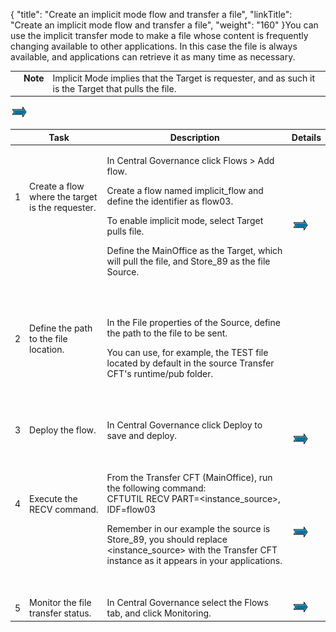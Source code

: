 {
    "title": "Create an implicit mode flow and transfer a file",
    "linkTitle": "Create an implicit mode flow and transfer a file",
    "weight": "160"
}You can use the implicit transfer mode to make a file whose content is frequently changing available to other applications. In this case the file is always available, and applications can retrieve it as many time as necessary.



<table cellpadding="0" cellspacing="0">
   <col/>
   <col/>
   <col/>
      <tr>
         <td valign="top">         </td>
         <td valign="top"><span><b>Note</b></span>
         </td>
         <td data-mc-autonum="&lt;b&gt;Note&lt;/b&gt;" valign="top">Implicit Mode implies that the Target is requester, and as such it is the Target that pulls the file.          </td>
      </tr>
</table>



![Simplified diagram of a Target Transfer CFT requesting a file from the Source](mapArrow.png)



<table cellspacing="0">
   <col/>
   <col/>
   <col/>
   <col/>
   <thead>
      <tr>
<th colspan="2">  Task</th>
         <th>Description</th>
         <th>Details</th>
      </tr>
   </thead>
   <tbody>
      <tr>
         <td>
            <p>1</p>
            <p> </p>
            <p> </p>
            <p> </p>
         </td>
         <td>
            <p>Create a flow where the target is the requester. </p>
            <p> </p>
            <p> </p>
            <p>
<br/>
</p>
         </td>
         <td>
            <p>In <span>Central Governance</span> click <span>Flows </span>&gt; <span>Add flow</span>.</p>
            <p>Create a flow named <span>implicit_flow</span> and define the identifier as <span>flow03</span>.</p>
            <p> To enable implicit mode, select <span>Target pulls file</span>. </p>
            <p>Define the MainOffice as the Target, which will pull the file, and Store_89 as the file Source.</p>
            <p>
<br/>
</p>
         </td>
         <td><a href="../intro_cg_task_catalog/t_defineflow"><img alt="" src="mapArrow.png"/></a>
         </td>
      </tr>
      <tr>
         <td>
            <p>2</p>
            <p> </p>
            <p> </p>
         </td>
         <td>
            <p>Define the path to the file location.</p>
            <p> </p>
            <p> </p>
         </td>
         <td>
            <p>In the File properties of the Source, define the path to the file to be sent. </p>
            <p>You can use, for example, the <span>TEST </span>file located by default in the source <span>Transfer CFT</span>'s <span>runtime/pub</span> folder.</p>
            <p> </p>
         </td>
         <td>          </td>
      </tr>
      <tr>
         <td>
            <p>3</p>
            <p> </p>
         </td>
         <td>
            <p>Deploy the flow.</p>
            <p> </p>
         </td>
         <td>
            <p>In <span>Central Governance</span> click <span>Deploy </span>to save and deploy.</p>
            <p> </p>
         </td>
         <td><a href="../intro_cg_task_catalog/t_savedeployflow"><img alt="" src="mapArrow.png"/></a>
         </td>
      </tr>
      <tr>
         <td>
            <p>4</p>
            <p> </p>
            <p> </p>
            <p> </p>
         </td>
         <td>
            <p>Execute the RECV command.</p>
            <p> </p>
            <p> </p>
            <p> </p>
         </td>
         <td>From the  <span>Transfer CFT</span> (MainOffice),  run the following command: <span><br/>CFTUTIL RECV PART=&lt;instance_source&gt;, IDF=flow03</span>            <p>Remember in our example the source is Store_89, you should replace <span>&lt;instance_source&gt;</span> with the Transfer CFT instance as it appears in your applications.</p>            <p> </p>         </td>
         <td><a href="../../../c_intro_userinterfaces/about_cftutil"><img alt="" src="mapArrow.png"/></a>
         </td>
      </tr>
      <tr>
         <td>5         </td>
         <td>Monitor the file transfer status.          </td>
         <td>In <span>Central Governance</span> select the <span>Flows </span>tab, and click <span>Monitoring</span>.         </td>
         <td><a href="../intro_cg_task_catalog/c_flow_monitoring"><img alt="" src="mapArrow.png"/></a>
         </td>
      </tr>
   </tbody>
</table>


